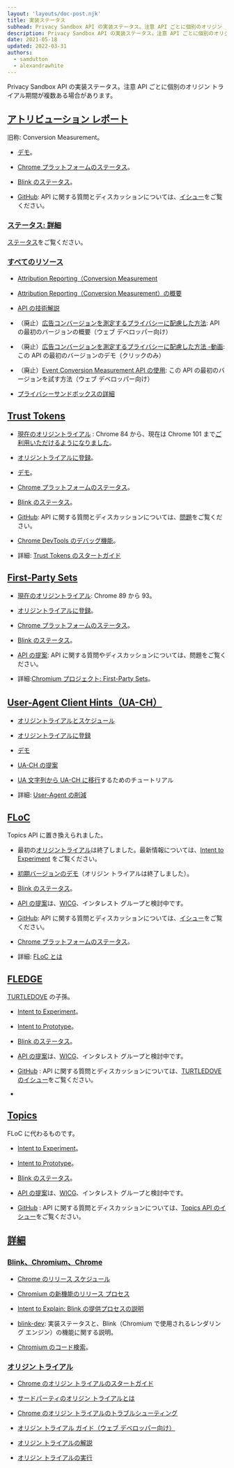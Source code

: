 ```yaml
---
layout: 'layouts/doc-post.njk'
title: 実装ステータス
subhead: Privacy Sandbox API の実装ステータス。注意 API ごとに個別のオリジン トライアル期間が複数ある場合があります。
description: Privacy Sandbox API の実装ステータス。注意 API ごとに個別のオリジン トライアル期間が複数ある場合があります。
date: 2021-05-18
updated: 2022-03-31
authors:
  - samdutton
  - alexandrawhite
---
```


Privacy Sandbox API の実装ステータス。注意 API ごとに個別のオリジン トライアル期間が複数ある場合があります。

## [アトリビューション レポート](/docs/privacy-sandbox/status/#attribution-reporting)

旧称: Conversion Measurement。

- [デモ](https://goo.gle/demo-event-level-conversion-measurement-api)。

- [Chrome プラットフォームのステータス](https://www.chromestatus.com/features/6412002824028160)。

- [Blink のステータス](https://groups.google.com/a/chromium.org/g/blink-dev/search?q=attribution%20reporting)。

- [GitHub](https://github.com/WICG/conversion-measurement-api/): API に関する質問とディスカッションについては、[イシュー](https://github.com/WICG/conversion-measurement-api/issues)をご覧ください。

### [ステータス: 詳細](/docs/privacy-sandbox/status/#status-details)

[ステータス](/docs/privacy-sandbox/attribution-reporting/#status)をご覧ください。

### [すべてのリソース](/docs/privacy-sandbox/status/#all-resources)

- [Attribution Reporting（Conversion Measurement](/docs/privacy-sandbox/attribution-reporting/)

- [Attribution Reporting（Conversion Measurement）の概要](/docs/privacy-sandbox/attribution-reporting-introduction/)

- [API の技術解説](https://github.com/WICG/conversion-measurement-api/)

- （廃止）[広告コンバージョンを測定するプライバシーに配慮した方法](https://web.dev/conversion-measurement/): API の最初のバージョンの概要（ウェブ デベロッパー向け）

- （廃止）[広告コンバージョンを測定するプライバシーに配慮した方法 -動画](https://www.youtube.com/watch?v=jcDfOoWwZcM): この API の最初のバージョンのデモ（クリックのみ）

- （廃止）[Event Conversion Measurement API の使用](https://web.dev/using-conversion-measurement/): この API の最初のバージョンを試す方法（ウェブ デベロッパー向け）

- [プライバシーサンドボックスの詳細](https://web.dev/digging-into-the-privacy-sandbox)

## [Trust Tokens](/docs/privacy-sandbox/status/#trust-tokens)

- [現在のオリジントライアル](https://web.dev/origin-trials/) : Chrome 84 から、現在は Chrome 101 まで[ご利用いただけるようになりました](https://groups.google.com/a/chromium.org/g/blink-dev/c/lv2JQjDdyhM/m/lZ-Ri4fcAQAJ)。

- [オリジントライアルに登録](/origintrials/#/view_trial/2479231594867458049)。

- [デモ](https://trust-token-demo.glitch.me/)。

- [Chrome プラットフォームのステータス](https://www.chromestatus.com/feature/5078049450098688)。

- [Blink のステータス](https://groups.google.com/a/chromium.org/g/blink-dev/search?q=trust%25tokens)。

- [GitHub](https://github.com/WICG/trust-token-api): API に関する質問とディスカッションについては、[問題](https://github.com/WICG/trust-token-api/issues)をご覧ください。

- [Chrome DevTools のデバッグ機能](https://developers.google.com/web/updates/2021/01/devtools?utm_source=devtools#trust-token)。

- 詳細: [Trust Tokens のスタートガイド](https://web.dev/trust-tokens/)

## [First-Party Sets](/docs/privacy-sandbox/status/#first-party-sets)

- [現在のオリジントライアル](https://web.dev/origin-trials/): Chrome 89 から 93。

- [オリジントライアルに登録](/origintrials/#/view_trial/988540118207823873)。

- [Chrome プラットフォームのステータス](https://chromestatus.com/feature/5640066519007232)。

- [Blink のステータス](https://groups.google.com/a/chromium.org/g/blink-dev/search?q=first-party%20sets)。

- [API の提案](https://github.com/privacycg/first-party-sets): API に関する質問やディスカッションについては、問題をご覧ください。

- 詳細:[Chromium プロジェクト: First-Party Sets](https://www.chromium.org/updates/first-party-sets)。

## [User-Agent Client Hints（UA-CH）](/docs/privacy-sandbox/status/#user-agent-client-hints-ua-ch)

- [オリジントライアルとスケジュール](https://blog.chromium.org/2021/09/user-agent-reduction-origin-trial-and-dates.html)

- [オリジントライアルに登録](/origintrials/#/view_trial/-7123568710593282047)

- [デモ](https://uar-ot.glitch.me/)

- [UA-CH の提案](https://github.com/WICG/ua-client-hints)

- [UA 文字列から UA-CH に移行](https://web.dev/migrate-to-ua-ch/)するためのチュートリアル

- 詳細: [User-Agent の削減](/docs/privacy-sandbox/user-agent/)

## [FLoC](/docs/privacy-sandbox/status/#floc)

Topics API に置き換えられました。

- 最初の[オリジントライアル](https://web.dev/origin-trials)は終了しました。最新情報については、[Intent to Experiment](https://groups.google.com/a/chromium.org/g/blink-dev/c/MmijXrmwrJs) をご覧ください。

- [初期バージョンのデモ](https://floc.glitch.me/)（オリジン トライアルは終了しました）。

- [Blink のステータス](https://groups.google.com/a/chromium.org/g/blink-dev/search?q=floc)。

- [API の提案](https://github.com/WICG/floc)は、[WICG](https://www.w3.org/community/wicg/)、インタレスト グループと検討中です。

- [GitHub](https://github.com/WICG/floc): API に関する質問とディスカッションについては、[イシュー](https://github.com/WICG/floc/issues)をご覧ください。

- [Chrome プラットフォームのステータス](https://www.chromestatus.com/features/5710139774468096)。

- 詳細: [FLoC とは](https://web.dev/floc/)

## [FLEDGE](/docs/privacy-sandbox/status/#fledge)

[TURTLEDOVE](https://github.com/WICG/turtledove) の子孫。

- [Intent to Experiment](https://groups.google.com/a/chromium.org/g/blink-dev/c/0VmMSsDWsFg)。

- [Intent to Prototype](https://groups.google.com/a/chromium.org/g/blink-dev/c/w9hm8eQCmNI/m/LqT59250CAAJ)。

- [Blink のステータス](https://groups.google.com/a/chromium.org/g/blink-dev/search?q=fledge)。

- [API の提案](https://github.com/WICG/turtledove/blob/main/FLEDGE.md)は、[WICG](https://www.w3.org/community/wicg/)、インタレスト グループと検討中です。

- [GitHub](https://github.com/WICG/turtledove/blob/main/FLEDGE.md) : API に関する質問とディスカッションについては、[TURTLEDOVE のイシュー](https://github.com/WICG/turtledove/issues)をご覧ください。
- ```

## [Topics](/docs/privacy-sandbox/status/#topics)

FLoC に代わるものです。

- [Intent to Experiment](https://groups.google.com/a/chromium.org/g/blink-dev/c/oTwd6VwCwqs)。

- [Intent to Prototype](https://groups.google.com/a/chromium.org/g/blink-dev/c/59uTw_dxM3M/m/vF9lF9BVAgAJ)。

- [Blink のステータス](https://groups.google.com/a/chromium.org/g/blink-dev/search?q=%22topics%20api%22)。

- [API の提案](https://github.com/jkarlin/topics)は、[WICG](https://www.w3.org/community/wicg/)、インタレスト グループと検討中です。

- [GitHub](https://github.com/jkarlin/topics/blob/main/README.md) : API に関する質問とディスカッションについては、[Topics API のイシュー](https://github.com/jkarlin/topics/issues)をご覧ください。

## [詳細](/docs/privacy-sandbox/status/#find-out-more)

### [Blink、Chromium、Chrome](/docs/privacy-sandbox/status/#blink-chromium-and-chrome)

- [Chrome のリリース スケジュール](https://www.chromestatus.com/features/schedule)

- [Chromium の新機能のリリース プロセス](https://www.chromium.org/blink/launching-features)

- [Intent to Explain: Blink の提供プロセスの説明](https://www.youtube.com/watch?time_continue=291&v=y3EZx_b-7tk)

- [blink-dev](https://groups.google.com/a/chromium.org/g/blink-dev/): 実装ステータスと、Blink（Chromium で使用されるレンダリング エンジン）の機能に関する説明。

- [Chromium のコード検索](https://source.chromium.org/)。

### [オリジン トライアル](/docs/privacy-sandbox/status/#origin-trials)

- [Chrome のオリジン トライアルのスタートガイド](https://web.dev/origin-trials/)

- [サードパーティのオリジン トライアルとは](https://web.dev/third-party-origin-trials)

- [Chrome のオリジン トライアルのトラブルシューティング](/blog/origin-trial-troubleshooting/)

- [オリジン トライアル ガイド（ウェブ デベロッパー向け）](https://github.com/GoogleChrome/OriginTrials/blob/gh-pages/developer-guide.md)

- [オリジン トライアルの解説](https://github.com/GoogleChrome/OriginTrials/blob/gh-pages/explainer.md)

- [オリジン トライアルの実行](https://www.chromium.org/blink/origin-trials/running-an-origin-trial)
